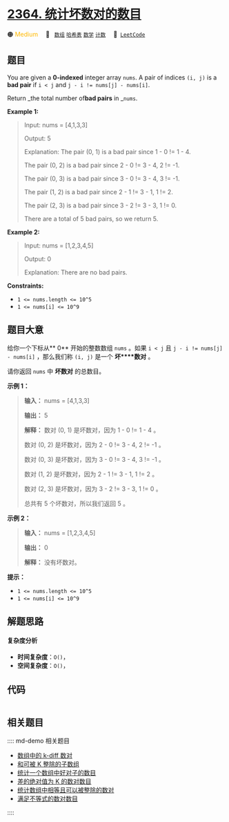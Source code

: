 # [2364. 统计坏数对的数目](https://leetcode.com/problems/count-number-of-bad-pairs)

🟠 <font color=#ffb800>Medium</font>&emsp; 🔖&ensp; [`数组`](/leetcode/outline/tag/array.md) [`哈希表`](/leetcode/outline/tag/hash-table.md) [`数学`](/leetcode/outline/tag/math.md) [`计数`](/leetcode/outline/tag/counting.md)&emsp; 🔗&ensp;[`LeetCode`](https://leetcode.com/problems/count-number-of-bad-pairs)


## 题目

You are given a **0-indexed** integer array `nums`. A pair of indices `(i, j)`
is a **bad pair** if `i < j` and `j - i != nums[j] - nums[i]`.

Return _the total number of**bad pairs** in _`nums`.



**Example 1:**

> Input: nums = [4,1,3,3]
> 
> Output: 5
> 
> Explanation: The pair (0, 1) is a bad pair since 1 - 0 != 1 - 4.
> 
> The pair (0, 2) is a bad pair since 2 - 0 != 3 - 4, 2 != -1.
> 
> The pair (0, 3) is a bad pair since 3 - 0 != 3 - 4, 3 != -1.
> 
> The pair (1, 2) is a bad pair since 2 - 1 != 3 - 1, 1 != 2.
> 
> The pair (2, 3) is a bad pair since 3 - 2 != 3 - 3, 1 != 0.
> 
> There are a total of 5 bad pairs, so we return 5.

**Example 2:**

> Input: nums = [1,2,3,4,5]
> 
> Output: 0
> 
> Explanation: There are no bad pairs.

**Constraints:**

  * `1 <= nums.length <= 10^5`
  * `1 <= nums[i] <= 10^9`


## 题目大意

给你一个下标从**  0** 开始的整数数组 `nums` 。如果 `i < j` 且 `j - i != nums[j] - nums[i]`
，那么我们称 `(i, j)` 是一个 **坏****数对**  。

请你返回 `nums` 中 **坏数对**  的总数目。



**示例 1：**

> 
> 
> 
> 
> 
> **输入：** nums = [4,1,3,3]
> 
> **输出：** 5
> 
> **解释：** 数对 (0, 1) 是坏数对，因为 1 - 0 != 1 - 4 。
> 
> 数对 (0, 2) 是坏数对，因为 2 - 0 != 3 - 4, 2 != -1 。
> 
> 数对 (0, 3) 是坏数对，因为 3 - 0 != 3 - 4, 3 != -1 。
> 
> 数对 (1, 2) 是坏数对，因为 2 - 1 != 3 - 1, 1 != 2 。
> 
> 数对 (2, 3) 是坏数对，因为 3 - 2 != 3 - 3, 1 != 0 。
> 
> 总共有 5 个坏数对，所以我们返回 5 。
> 
> 

**示例 2：**

> 
> 
> 
> 
> 
> **输入：** nums = [1,2,3,4,5]
> 
> **输出：** 0
> 
> **解释：** 没有坏数对。
> 
> 



**提示：**

  * `1 <= nums.length <= 10^5`
  * `1 <= nums[i] <= 10^9`


## 解题思路

#### 复杂度分析

- **时间复杂度**：`O()`，
- **空间复杂度**：`O()`，

## 代码

```javascript

```

## 相关题目

:::: md-demo 相关题目
- [数组中的 k-diff 数对](https://leetcode.com/problems/k-diff-pairs-in-an-array)
- [和可被 K 整除的子数组](https://leetcode.com/problems/subarray-sums-divisible-by-k)
- [统计一个数组中好对子的数目](https://leetcode.com/problems/count-nice-pairs-in-an-array)
- [差的绝对值为 K 的数对数目](https://leetcode.com/problems/count-number-of-pairs-with-absolute-difference-k)
- [统计数组中相等且可以被整除的数对](https://leetcode.com/problems/count-equal-and-divisible-pairs-in-an-array)
- [满足不等式的数对数目](https://leetcode.com/problems/number-of-pairs-satisfying-inequality)

::::
